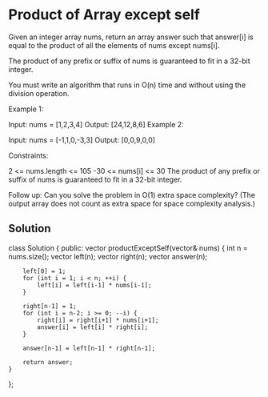 # Product of Array except self

Given an integer array nums, return an array answer such that answer[i] is equal to the product of all the elements of nums except nums[i].

The product of any prefix or suffix of nums is guaranteed to fit in a 32-bit integer.

You must write an algorithm that runs in O(n) time and without using the division operation.

Example 1:

Input: nums = [1,2,3,4]
Output: [24,12,8,6]
Example 2:

Input: nums = [-1,1,0,-3,3]
Output: [0,0,9,0,0]
 

Constraints:

2 <= nums.length <= 105
-30 <= nums[i] <= 30
The product of any prefix or suffix of nums is guaranteed to fit in a 32-bit integer.
 

Follow up: Can you solve the problem in O(1) extra space complexity? (The output array does not count as extra space for space complexity analysis.)


## Solution

class Solution {
public:
    vector<int> productExceptSelf(vector<int>& nums) {
        int n = nums.size();
        vector<int> left(n);
        vector<int> right(n);
        vector<int> answer(n);
        
        left[0] = 1;
        for (int i = 1; i < n; ++i) {
            left[i] = left[i-1] * nums[i-1];
        }
        
        right[n-1] = 1;
        for (int i = n-2; i >= 0; --i) {
            right[i] = right[i+1] * nums[i+1];
            answer[i] = left[i] * right[i];
        }
        
        answer[n-1] = left[n-1] * right[n-1];
        
        return answer;
    }
};



